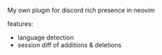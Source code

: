 My own plugin for discord rich presence in neovim

features:
* language detection
* session diff of additions & deletions
